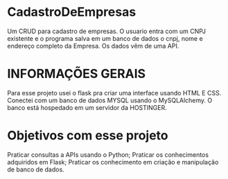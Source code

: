 # CadastroDeEmpresas
Um CRUD para cadastro de empresas. 
O usuario entra com um CNPJ existente e o programa salva em um banco de dados o cnpj, nome e endereço completo da Empresa. Os dados vêm de uma API.

# INFORMAÇÕES GERAIS
  Para esse projeto usei o flask pra criar uma interface usando HTML E CSS. Conectei com um banco de dados MYSQL usando o MySQLAlchemy. 
  O banco está hospedado em um servidor da HOSTINGER.

# Objetivos com esse projeto
  Praticar consultas a APIs usando o Python;
  Praticar os conhecimentos adquiridos em Flask;
  Praticar os conhecimento em criação e manipulação de banco de dados.
